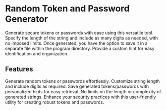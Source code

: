 # Random Token and Password Generator


Generate secure tokens or passwords with ease using this versatile tool. Specify the length of the string and include as many digits as needed, with no imposed limits. Once generated, you have the option to save it in a separate file within the program directory. Provide a custom hint for easy identification and organization.

## Features

Generate random tokens or passwords effortlessly.
Customize string length and include digits as required.
Save generated tokens/passwords with personalized hints for easy retrieval.
No limits on the length or complexity of generated strings.
Enhance your security practices with this user-friendly utility for creating robust tokens and passwords.




